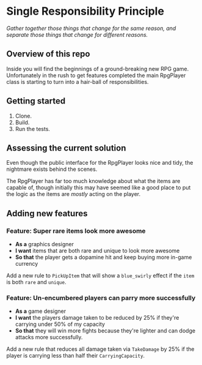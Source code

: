 # Single Responsibility Principle

*Gather together those things that change for the same reason, and separate those things that change for different reasons.*

## Overview of this repo

Inside you will find the beginnings of a ground-breaking new RPG game. Unfortunately in the rush to get features completed the main
RpgPlayer class is starting to turn into a hair-ball of responsibilities.

## Getting started

1. Clone.
2. Build.
3. Run the tests.

## Assessing the current solution

Even though the public interface for the RpgPlayer looks nice and tidy, the nightmare exists behind the scenes.

The RpgPlayer has far too much knowledge about what the items are capable of, though initially this may have seemed like a good place to
put the logic as the items are *mostly* acting on the player.

## Adding new features

### Feature: Super rare items look more awesome

* **As a** graphics designer
* **I want** items that are both rare and unique to look more awesome
* **So that** the player gets a dopamine hit and keep buying more in-game currency

Add a new rule to ```PickUpItem``` that will show a ```blue_swirly``` effect if the ```item``` 
is both ```rare``` and ```unique```.

### Feature: Un-encumbered players can parry more successfully

* **As a** game designer
* **I want** the players damage taken to be reduced by 25% if they're carrying under 50% of my capacity
* **So that** they will win more fights because they're lighter and can dodge attacks more successfully.

Add a new rule that reduces all damage taken via ```TakeDamage``` by 25% if the player is carrying 
less than half their ```CarryingCapacity```.
